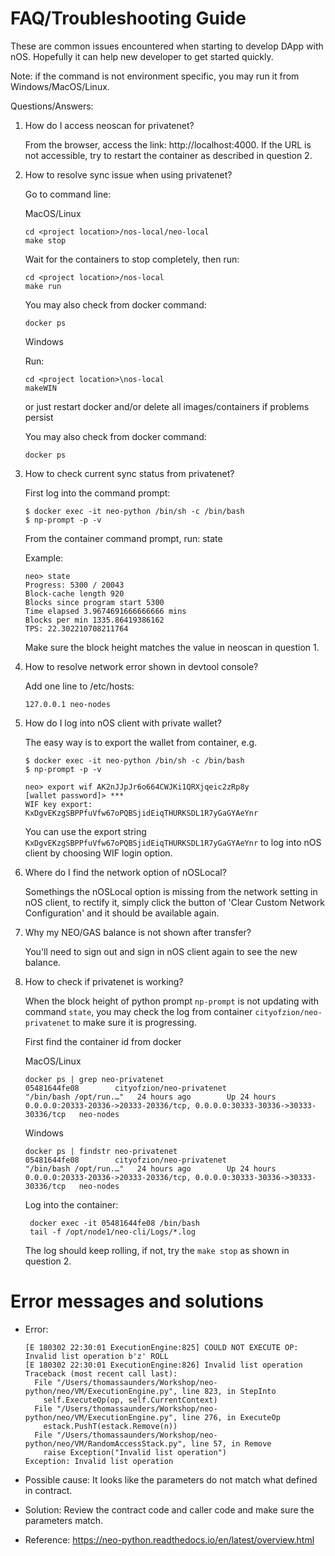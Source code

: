 # FAQ/Troubleshooting Guide

These are common issues encountered when starting to develop DApp with nOS. Hopefully it can help new developer to get started quickly.

Note:  if the command is not environment specific, you may run it from Windows/MacOS/Linux.

Questions/Answers:

1. How do I access neoscan for privatenet?

    From the browser, access the link:  http://localhost:4000.  If the URL is not accessible, try to restart the container as described in question 2.


2. How to resolve sync issue when using privatenet?

    Go to command line:

    MacOS/Linux

    ```
    cd <project location>/nos-local/neo-local
    make stop

    ```
    Wait for the containers to stop completely, then run:

    ```
    cd <project location>/nos-local
    make run
    ```
    You may also check from docker command:

    ```
    docker ps
    ```

    Windows

    Run:

    ```
    cd <project location>\nos-local
    makeWIN
    ```
    or just restart docker and/or delete all images/containers if problems persist

    You may also check from docker command:

    ```
    docker ps
    ```

3. How to check current sync status from privatenet?

    First log into the command prompt:

    ```
    $ docker exec -it neo-python /bin/sh -c /bin/bash
    $ np-prompt -p -v
    ```

    From the container command prompt, run:  state

    Example:
    ```
    neo> state
    Progress: 5300 / 20043
    Block-cache length 920
    Blocks since program start 5300
    Time elapsed 3.9674691666666666 mins
    Blocks per min 1335.86419386162
    TPS: 22.302210708211764

    ```
    Make sure the block height matches the value in neoscan in question 1.


4. How to resolve network error shown in devtool console?

    Add one line to /etc/hosts:

    ```
    127.0.0.1 neo-nodes
    ```

5. How do I log into nOS client with private wallet?

    The easy way is to export the wallet from container, e.g.

    ```
    $ docker exec -it neo-python /bin/sh -c /bin/bash
    $ np-prompt -p -v

    neo> export wif AK2nJJpJr6o664CWJKi1QRXjqeic2zRp8y
    [wallet password]> ***
    WIF key export: KxDgvEKzgSBPPfuVfw67oPQBSjidEiqTHURKSDL1R7yGaGYAeYnr

    ```
    You can use the export string `KxDgvEKzgSBPPfuVfw67oPQBSjidEiqTHURKSDL1R7yGaGYAeYnr` to log into nOS client by choosing WIF login option.

6. Where do I find the network option of nOSLocal?

    Somethings the nOSLocal option is missing from the network setting in nOS client, to rectify it, simply click the button of 'Clear Custom Network Configuration' and it should be available again.

7. Why my NEO/GAS balance is not shown after transfer?

    You'll need to sign out and sign in nOS client again to see the new balance.

8. How to check if privatenet is working?

    When the block height of python prompt `np-prompt` is not updating with command `state`, you may check the log from container `cityofzion/neo-privatenet` to make sure it is progressing.

    First find the container id from docker

    MacOS/Linux

    ```
    docker ps | grep neo-privatenet
    05481644fe08        cityofzion/neo-privatenet                 "/bin/bash /opt/run.…"   24 hours ago        Up 24 hours         0.0.0.0:20333-20336->20333-20336/tcp, 0.0.0.0:30333-30336->30333-30336/tcp   neo-nodes
    ```

    Windows

    ```
    docker ps | findstr neo-privatenet
    05481644fe08        cityofzion/neo-privatenet                 "/bin/bash /opt/run.…"   24 hours ago        Up 24 hours         0.0.0.0:20333-20336->20333-20336/tcp, 0.0.0.0:30333-30336->30333-30336/tcp   neo-nodes
    ```


    Log into the container:

    ```
     docker exec -it 05481644fe08 /bin/bash
     tail -f /opt/node1/neo-cli/Logs/*.log

    ```

    The log should keep rolling, if not, try the `make stop` as shown in question 2.



# Error messages and solutions


- Error:
    ```
    [E 180302 22:30:01 ExecutionEngine:825] COULD NOT EXECUTE OP: Invalid list operation b'z' ROLL
    [E 180302 22:30:01 ExecutionEngine:826] Invalid list operation
    Traceback (most recent call last):
      File "/Users/thomassaunders/Workshop/neo-python/neo/VM/ExecutionEngine.py", line 823, in StepInto
        self.ExecuteOp(op, self.CurrentContext)
      File "/Users/thomassaunders/Workshop/neo-python/neo/VM/ExecutionEngine.py", line 276, in ExecuteOp
        estack.PushT(estack.Remove(n))
      File "/Users/thomassaunders/Workshop/neo-python/neo/VM/RandomAccessStack.py", line 57, in Remove
        raise Exception("Invalid list operation")
    Exception: Invalid list operation
    ```

- Possible cause:  It looks like the parameters do not match what defined in contract.
- Solution:   Review the contract code and caller code and make sure the parameters match.  
- Reference:  https://neo-python.readthedocs.io/en/latest/overview.html
